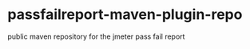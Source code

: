passfailreport-maven-plugin-repo
================================

public maven repository for the jmeter pass fail report
